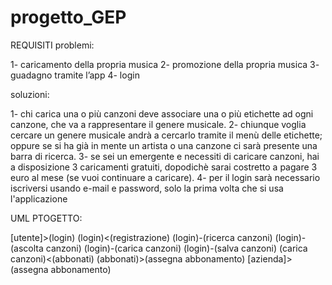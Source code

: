 # progetto_GEP
REQUISITI
problemi:

1- caricamento della propria musica
2- promozione della propria musica
3- guadagno tramite l’app
4- login

soluzioni:

1- chi carica una o più canzoni deve associare una o più etichette ad ogni canzone, che va a rappresentare il genere musicale.
2- chiunque voglia cercare un genere musicale andrà a cercarlo tramite il menù delle etichette; oppure se si ha già in mente un artista o una canzone ci sarà presente una barra di ricerca.
3- se sei un emergente e necessiti di caricare canzoni, hai a disposizione 3 caricamenti gratuiti, dopodichè sarai costretto a pagare 3 euro al mese (se vuoi continuare a caricare).
4- per il login sarà necessario iscriversi usando e-mail e password, solo la prima volta che si usa l'applicazione

UML PTOGETTO:

[utente]>(login)
(login)<(registrazione)
(login)-(ricerca canzoni)
(login)-(ascolta canzoni)
(login)-(carica canzoni)
(login)-(salva canzoni)
(carica canzoni)<(abbonati)
(abbonati)>(assegna abbonamento)
[azienda]>(assegna abbonamento)
